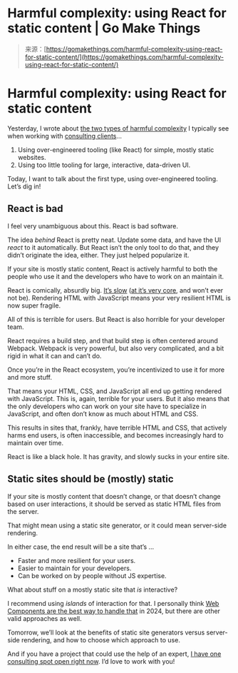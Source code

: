 <!--yml
category: 未分类
date: 2024-05-27 14:28:04
-->

# Harmful complexity: using React for static content | Go Make Things

> 来源：[https://gomakethings.com/harmful-complexity-using-react-for-static-content/](https://gomakethings.com/harmful-complexity-using-react-for-static-content/)

# Harmful complexity: using React for static content

Yesterday, I wrote about [the two types of harmful complexity](https://gomakethings.com/the-two-types-of-harmful-complexity-in-a-web-project/) I typically see when working with [consulting clients](https://gomakethings.com/consulting)…

1.  Using over-engineered tooling (like React) for simple, mostly static websites.
2.  Using too little tooling for large, interactive, data-driven UI.

Today, I want to talk about the first type, using over-engineered tooling. Let’s dig in!

## React is bad

I feel very unambiguous about this. React is bad software.

The idea *behind* React is pretty neat. Update some data, and have the UI *react* to it automatically. But React isn’t the only tool to do that, and they didn’t originate the idea, either. They just helped popularize it.

If your site is mostly static content, React is actively harmful to both the people who use it and the developers who have to work on an maintain it.

React is comically, absurdly big. [It’s slow](https://gomakethings.com/react-is-still-absolutely-terrible-for-web-performance/) ([at it’s very core](https://gomakethings.com/react-is-slow-at-its-very-core/), and won’t ever not be). Rendering HTML with JavaScript means your very resilient HTML is now super fragile.

All of this is terrible for users. But React is also horrible for your developer team.

React requires a build step, and that build step is often centered around Webpack. Webpack is very powerful, but also very complicated, and a bit rigid in what it can and can’t do.

Once you’re in the React ecosystem, you’re incentivized to use it for more and more stuff.

That means your HTML, CSS, and JavaScript all end up getting rendered with JavaScript. This is, again, terrible for your users. But it also means that the only developers who can work on your site have to specialize in JavaScript, and often don’t know as much about HTML and CSS.

This results in sites that, frankly, have terrible HTML and CSS, that actively harms end users, is often inaccessible, and becomes increasingly hard to maintain over time.

React is like a black hole. It has gravity, and slowly sucks in your entire site.

## Static sites should be (mostly) static

If your site is mostly content that doesn’t change, or that doesn’t change based on user interactions, it should be served as static HTML files from the server.

That might mean using a static site generator, or it could mean server-side rendering.

In either case, the end result will be a site that’s …

*   Faster and more resilient for your users.
*   Easier to maintain for your developers.
*   Can be worked on by people without JS expertise.

What about stuff on a mostly static site that *is* interactive?

I recommend using *islands* of interaction for that. I personally think [Web Components are the best way to handle that](https://gomakethings.com/the-elevator-pitch-for-web-components/) in 2024, but there are other valid approaches as well.

Tomorrow, we’ll look at the benefits of static site generators versus server-side rendering, and how to choose which approach to use.

And if you have a project that could use the help of an expert, [I have one consulting spot open right now](https://gomakethings.com/consulting). I’d love to work with you!